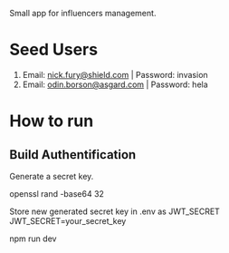 Small app for influencers management.

# Seed Users

1. Email: nick.fury@shield.com  | Password: invasion
2. Email: odin.borson@asgard.com | Password: hela


# How to run

## Build Authentification

Generate a secret key.

openssl rand -base64 32

Store new generated secret key in .env as JWT_SECRET
JWT_SECRET=your_secret_key


npm run dev